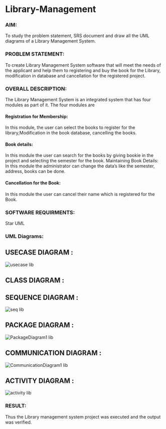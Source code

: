 # Library-Management
### AIM:
To study the problem statement, SRS document and draw all the UML diagrams of a Library Management System.
### PROBLEM STATEMENT:
To create Library Management System software that will meet the needs of the applicant
and help them to registering and buy the book for the Library, modification in database and
cancellation for the registered project.
### OVERALL DESCRIPTION:
The Library Management System is an integrated system that has four modules as part of
it. The four modules are
#### Registration for Membership:
In this module, the user can select the books to register for the library,Modification in the book
database, cancelling the books.
#### Book details:
In this module the user can search for the books by giving bookie in the project and selecting
the semester for the book.
Maintaining Book Details:
In this module the administrator can change the data’s like the semester, address, books can be
done.
#### Cancellation for the Book:
In this module the user can cancel their name which is registered for the Book.
### SOFTWARE REQUIRMENTS:
Star UML
### UML Diagrams:
## USECASE DIAGRAM :
![usecase lib](https://github.com/user-attachments/assets/ca2d5fb0-707b-4275-a5f2-1ed06a8ebcb3)
## CLASS DIAGRAM :
## SEQUENCE DIAGRAM :
![seq lib](https://github.com/user-attachments/assets/ed7485d7-36e4-4c96-80bd-a18b5e1feb23)
## PACKAGE DIAGRAM :
![PackageDiagram1 lib](https://github.com/user-attachments/assets/fb58987a-66a0-4204-860c-d9dca7d4ef29)
## COMMUNICATION DIAGRAM :
![CommunicationDiagram1 lib](https://github.com/user-attachments/assets/32a36515-10d9-468e-ad12-ee7ff5b5093f)
## ACTIVITY DIAGRAM :
![activity lib](https://github.com/user-attachments/assets/73d56c96-a29f-41a3-8d79-8dcceb1885e2)

### RESULT:
Thus the Library management system project was executed and the output was verified.
